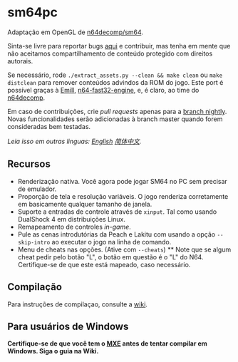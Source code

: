 # sm64pc
Adaptação em OpenGL de [n64decomp/sm64](https://github.com/n64decomp/sm64). 

Sinta-se livre para reportar bugs [aqui](https://github.com/sm64pc/sm64pc/issues) e contribuir, mas tenha em mente que não
aceitamos compartilhamento de conteúdo protegido com direitos autorais.

Se necessário, rode `./extract_assets.py --clean && make clean` ou `make distclean` para remover conteúdos advindos da ROM do jogo.
Este port é possível graças à [Emill](https://github.com/Emill), [n64-fast32-engine](https://github.com/Emill/n64-fast3d-engine/), e, é claro, ao
time do [n64decomp](https://github.com/n64decomp).

Em caso de contribuições, crie _pull requests_ apenas para a [branch nightly](https://github.com/sm64pc/sm64pc/tree/nightly/).
Novas funcionalidades serão adicionadas à branch master quando forem consideradas bem testadas.

*Leia isso em outras linguas: [English](README.md) [简体中文](README_zh_CN.md).*

## Recursos

 * Renderização nativa. Você agora pode jogar SM64 no PC sem precisar de emulador.
 * Proporção de tela e resolução variáveis. O jogo renderiza corretamente em basicamente qualquer tamanho de janela.
 * Suporte a entradas de controle através de `xinput`. Tal como usando DualShock 4 em distribuições Linux.
 * Remapeamento de controles _in-game_.
 * Pule as cenas introdutórias da Peach e Lakitu com usando a opção `--skip-intro` ao executar o jogo na linha de comando.
 * Menu de cheats nas opções. (Ative com `--cheats`)
 ** Note que se algum cheat pedir pelo botão "L", o botão em questão é o "L" do N64. Certifique-se de que este está mapeado, caso necessário.

## Compilação
Para instruções de compilaçao, consulte a [wiki](https://github.com/sm64pc/sm64pc/wiki).

## Para usuários de Windows

**Certifique-se de que você tem o [MXE](mxe.cc) antes de tentar compilar em Windows. Siga o guia na Wiki.**
